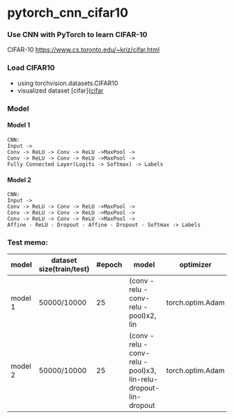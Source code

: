 # pytorch_cnn_cifar10

### Use CNN with PyTorch to learn CIFAR-10

CIFAR-10 https://www.cs.toronto.edu/~kriz/cifar.html


### Load CIFAR10 
- using torchvision.datasets.CIFAR10
- visualized dataset
[cifar]([cifar](image/cifar_visualization.png)


### Model

#### Model 1
```
CNN:
Input ->
Conv -> ReLU -> Conv -> ReLU ->MaxPool -> 
Conv -> ReLU -> Conv -> ReLU ->MaxPool -> 
Fully Connected Layer(Logits -> Softmax) -> Labels
```

#### Model 2


```
CNN:
Input ->
Conv -> ReLU -> Conv -> ReLU ->MaxPool -> 
Conv -> ReLU -> Conv -> ReLU ->MaxPool -> 
Conv -> ReLU -> Conv -> ReLU ->MaxPool -> 
Affine - ReLU - Dropout - Affine - Dropout - Softmax -> Labels
```

### Test memo:

|model|dataset size(train/test)|#epoch|      model  |  optimizer | parameters |lr| accuracy(test/train) |
|-----|-----------------------|-------|--------------|------------|------------|--|------------|
|model 1|50000/10000|25|(conv - relu - conv- relu - pool)x2, lin |torch.optim.Adam|Kaiming He|0.001| 69.76/ 89.58%|
|model 2|50000/10000|25|(conv - relu - conv- relu - pool)x3, lin-relu-dropout-lin-dropout |torch.optim.Adam|Kaiming He|0.001| 70.83/ 96.01%|
